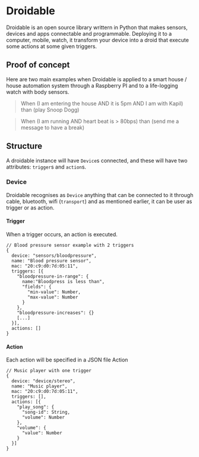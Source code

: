 # Droidable

Droidable is an open source library writtern in Python that makes sensors, devices and apps connectable and programmable. Deploying it to a computer, mobile, watch, it transform your device into a droid that execute some actions at some given triggers.

## Proof of concept
Here are two main examples when Droidable is applied to a smart house / house automation system through a Raspberry PI and to a life-logging watch with body sensors.

>  When (I am entering the house AND it is 5pm AND I am with Kapil) than (play Snoop Dogg)

 
>  When (I am running AND heart beat is > 80bps) than (send me a message to have a break)
 

## Structure

A droidable instance will have `Device`s connected, and these will have two attributes: `trigger`s and `action`s.

### Device
Droidable recognises as `Device` anything that can be connected to it through cable, bluetooth, wifi (`transport`) and as mentioned earlier, it can be user as trigger or as action.

#### Trigger
When a trigger occurs, an action is executed.

```
// Blood pressure sensor example with 2 triggers
{
  device: "sensors/bloodpressure",
  name: "Blood pressure sensor",
  mac: "20:c9:d0:7d:05:11",
  triggers: [{
    "bloodpressure-in-range": {
      name:"Bloodpress is less than",
      "fields": {
        "min-value": Number,
        "max-value": Number
      }
    },
    "bloodpressure-increases": {}
    [...]
  }],
  actions: []
}
```

#### Action
Each action will be specified in a JSON file
Action 

```
// Music player with one trigger
{
  device: "device/stereo",
  name: "Music player",
  mac: "20:c9:d0:7d:05:11",
  triggers: [],
  actions: [{
    "play_song": {
      "song-id": String,
      "volume": Number
    },
    "volume": {
      "value": Number
    }
  }]
}
```

